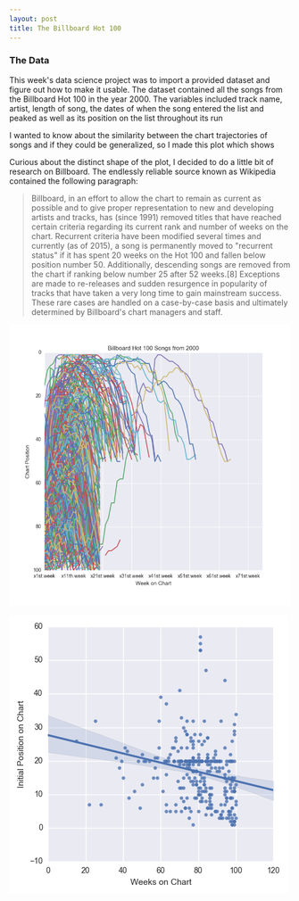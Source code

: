 ```yaml
---
layout: post
title: The Billboard Hot 100
---
```

### The Data
This week's data science project was to import a provided dataset and figure out how to make it usable.  The dataset contained all the songs from the Billboard Hot 100 in the year 2000.  The variables included track name, artist, length of song, the dates of when the song entered the list and peaked as well as its position on the list throughout its run


I wanted to know about the similarity between the chart trajectories of songs and if they could be generalized, so I made this plot which shows



Curious about the distinct shape of the plot, I decided to do a little bit of research on Billboard.  The endlessly reliable source known as Wikipedia contained the following paragraph:

>Billboard, in an effort to allow the chart to remain as current as possible and to give proper representation to new and developing artists and tracks, has (since 1991) removed titles that have reached certain criteria regarding its current rank and number of weeks on the chart. Recurrent criteria have been modified several times and currently (as of 2015), a song is permanently moved to "recurrent status" if it has spent 20 weeks on the Hot 100 and fallen below position number 50. Additionally, descending songs are removed from the chart if ranking below number 25 after 52 weeks.[8] Exceptions are made to re-releases and sudden resurgence in popularity of tracks that have taken a very long time to gain mainstream success. These rare cases are handled on a case-by-case basis and ultimately determined by Billboard's chart managers and staff.



![](../images/all_plot.png)


![](../images/weeks_vs_start.png)

